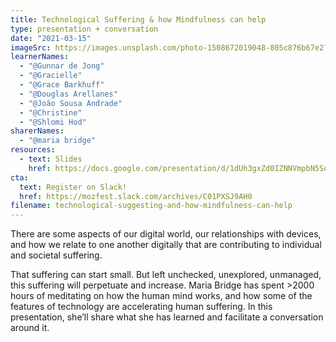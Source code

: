 ```yaml
---
title: Technological Suffering & how Mindfulness can help
type: presentation + conversation
date: "2021-03-15"
imageSrc: https://images.unsplash.com/photo-1508672019048-805c876b67e2?ixid=MXwxMjA3fDB8MHxwaG90by1wYWdlfHx8fGVufDB8fHw%3D&ixlib=rb-1.2.1&auto=format&fit=crop&w=1993&q=80
learnerNames:
  - "@Gunnar de Jong"
  - "@Gracielle"
  - "@Grace Barkhuff"
  - "@Douglas Arellanes"
  - "@João Sousa Andrade"
  - "@Christine"
  - "@Shlomi Hod"
sharerNames:
  - "@maria bridge"
resources:
  - text: Slides
    href: https://docs.google.com/presentation/d/1dUh3gxZd0IZNNVmpbN5SqKXoVM4ZfKegnK0TpdG7o3Q/edit#slide=id.gc247f6a193_1_0
cta:
  text: Register on Slack!
  href: https://mozfest.slack.com/archives/C01PXSJ9AH0
filename: technological-suggesting-and-how-mindfulness-can-help
---
```


There are some aspects of our digital world, our relationships with devices, and how we relate to one another digitally that are contributing to individual and societal suffering.

<!--more-->

That suffering can start small. But left unchecked, unexplored, unmanaged, this suffering will perpetuate and increase.
Maria Bridge has spent >2000 hours of meditating on how the human mind works, and how some of the features of technology are accelerating human suffering. In this presentation, she’ll share what she has learned and facilitate a conversation around it.
